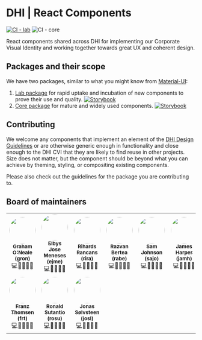 # DHI | React Components

[![CI - lab](https://github.com/DHI/react-components/actions/workflows/main-lab.yml/badge.svg)](https://github.com/DHI/react-components/actions/workflows/main-lab.yml)
![CI - core](https://github.com/DHI/react-components/workflows/CI/badge.svg)



React components shared across DHI for implementing our Corporate Visual Identity and working together towards great UX and coherent design.


## Packages and their scope

We have two packages, similar to what you might know from [Material-UI](https://material-ui.com/components/about-the-lab/):
1. [Lab package](packages/react-components-lab) for rapid uptake and incubation of new components to prove their use and quality. [![Storybook](https://raw.githubusercontent.com/storybookjs/brand/master/badge/badge-storybook.svg)](https://green-glacier-08aae7903.azurestaticapps.net)
1. [Core package](packages/react-components) for mature and widely used components. [![Storybook](https://raw.githubusercontent.com/storybookjs/brand/master/badge/badge-storybook.svg)](https://domainservices.dhigroup.com/)


## Contributing

We welcome any components that implement an element of the [DHI Design Guidelines](https://www.figma.com/file/pSfX5GNsa6xhKGbi3DWQtn/DHI-Official-Guidelines) or are otherwise generic enough in 
functionality and close enough to the DHI CVI that they are likely to find reuse in other projects. Size does not matter, but the component should be beyond what you can achieve by theming, 
styling, or compositing existing components.

Please also check out the guidelines for the package you are contributing to.


## Board of maintainers

<table>
  <tr style="border: none">
  	<td align="center" style="border: none">
    	<a href="https://github.com/goneale"><img src="https://avatars.githubusercontent.com/goneale" width="70px" style="border-radius: 50%" /><br /><sub><b>Graham O'Neale (gron)</b></sub></a><br /><span title="Coder">💻</span><span title="Documenter">📖</span><span title="Tester">🧪</span><span title="Designer">🎨</span><span title="Bug Reporter">🐛</span>
    </td>
    <td align="center" style="border: none">
      <a href="https://github.com/elbys"><img src="https://avatars.githubusercontent.com/elbys" width="70px" style="border-radius: 50%" /><br /><sub><b>Elbys Jose Meneses (ejme)</b></sub></a><br /><span title="Coder">💻</span><span title="Documenter">📖</span><span title="Tester">🧪</span><span title="Designer">🎨</span><span title="Bug Reporter">🐛</span>
    </td>
    <td align="center" style="border: none">
    	<a href="https://github.com/rihr"><img src="https://avatars.githubusercontent.com/rihr" width="70px" style="border-radius: 50%" /><br /><sub><b>Rihards Rancans (rira)</b></sub></a><br /><span title="Coder">💻</span><span title="Documenter">📖</span><span title="Tester">🧪</span><span title="Designer">🎨</span><span title="Bug Reporter">🐛</span>
    </td>
    <td align="center" style="border: none">
    	<a href="https://github.com/bertearazvan"><img src="https://avatars.githubusercontent.com/bertearazvan" width="70px" style="border-radius: 50%" /><br /><sub><b>Razvan Bertea (rabe)</b></sub></a><br /><span title="Coder">💻</span><span title="Documenter">📖</span><span title="Tester">🧪</span><span title="Designer">🎨</span><span title="Bug Reporter">🐛</span>
    </td>
    <td align="center" style="border: none">
    	<a href="https://github.com/nfour"><img src="https://avatars.githubusercontent.com/nfour" width="70px" style="border-radius: 50%" /><br /><sub><b>Sam Johnson (sajo)</b></sub></a><br /><span title="Coder">💻</span><span title="Documenter">📖</span><span title="Tester">🧪</span><span title="Designer">🎨</span><span title="Bug Reporter">🐛</span>
    </td>
    <td align="center" style="border: none">
    	<a href="https://github.com/jharper93"><img src="https://avatars.githubusercontent.com/jharper93" width="70px" style="border-radius: 50%" /><br /><sub><b>James Harper (jamh)</b></sub></a><br /><span title="Coder">💻</span><span title="Documenter">📖</span><span title="Tester">🧪</span><span title="Designer">🎨</span><span title="Bug Reporter">🐛</span>
    </td>
  </tr>
  <tr style="border: none;">
    <td align="center" style="border: none">
      <a href="https://github.com/FranzThomsen1089"><img src="https://avatars.githubusercontent.com/FranzThomsen1089" width="70px" style="border-radius: 50%" /><br /><sub><b>Franz Thomsen (frt)</b></sub></a><br /><span title="Coder">💻</span><span title="Documenter">📖</span><span title="Tester">🧪</span><span title="Designer">🎨</span><span title="Bug Reporter">🐛</span>
    </td>
    <td align="center" style="border: none">
    	<a href="https://github.com/rosudhi"><img src="https://avatars.githubusercontent.com/rosudhi" width="70px" style="border-radius: 50%" /><br /><sub><b>Ronald Sutantio (rosu)</b></sub></a><br /><span title="Coder">💻</span><span title="Documenter">📖</span><span title="Tester">🧪</span><span title="Designer">🎨</span><span title="Bug Reporter">🐛</span>
    </td>
    <td align="center" style="border: none">
    	<a href="https://github.com/j08lue"><img src="https://avatars.githubusercontent.com/j08lue" width="70px" style="border-radius: 50%" /><br /><sub><b>Jonas Sølvsteen (josl)</b></sub></a><br /><span title="Coder">💻</span><span title="Documenter">📖</span><span title="Tester">🧪</span><span title="Designer">🎨</span><span title="Bug Reporter">🐛</span>
    </td>
  </tr>
</table>
